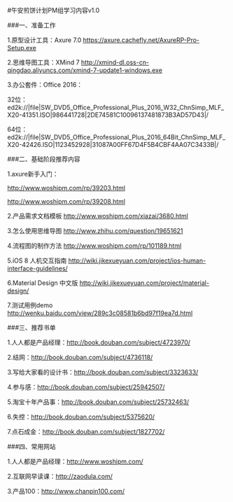 #午安煎饼计划PM组学习内容v1.0

###一、准备工作

1.原型设计工具：Axure 7.0
https://axure.cachefly.net/AxureRP-Pro-Setup.exe

2.思维导图工具：XMind 7
http://xmind-dl.oss-cn-qingdao.aliyuncs.com/xmind-7-update1-windows.exe

3.办公套件：Office 2016：

32位：ed2k://|file|SW_DVD5_Office_Professional_Plus_2016_W32_ChnSimp_MLF_X20-41351.ISO|986441728|2DE74581C10096137481873B3AD57D43|/

64位：ed2k://|file|SW_DVD5_Office_Professional_Plus_2016_64Bit_ChnSimp_MLF_X20-42426.ISO|1123452928|31087A00FF67D4F5B4CBF4AA07C3433B|/

###二、基础阶段推荐内容

1.axure新手入门：

http://www.woshipm.com/rp/39203.html

http://www.woshipm.com/rp/39208.html

2.产品需求文档模板
http://www.woshipm.com/xiazai/3680.html

3.怎么使用思维导图
http://www.zhihu.com/question/19651621

4.流程图的制作方法
http://www.woshipm.com/rp/101189.html

5.iOS 8 人机交互指南
http://wiki.jikexueyuan.com/project/ios-human-interface-guidelines/

6.Material Design 中文版
http://wiki.jikexueyuan.com/project/material-design/

7.测试用例demo
http://wenku.baidu.com/view/289c3c08581b6bd97f19ea7d.html

###三、推荐书单

1.人人都是产品经理：http://book.douban.com/subject/4723970/

2.结网：http://book.douban.com/subject/4736118/

3.写给大家看的设计书：http://book.douban.com/subject/3323633/

4.参与感：http://book.douban.com/subject/25942507/

5.淘宝十年产品事：http://book.douban.com/subject/25732463/

6.失控：http://book.douban.com/subject/5375620/

7.点石成金：http://book.douban.com/subject/1827702/

###四、常用网站

1.人人都是产品经理：http://www.woshipm.com/

2.互联网早读课：http://zaodula.com/

3.产品100：http://www.chanpin100.com/
